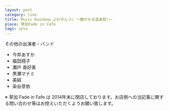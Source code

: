 ```yaml
---
layout: post
category: live
title: Music Rainbow ぷれぜんつ♪ ～聴かせる音楽祭!～
place: 草加Fade in Cafe
tags: solo
---
```


その他の出演者・バンド

* 今井あすか
* 福田翔子
* 瀬戸 香好美
* 黒瀬マナミ
* 美結
* 染谷芽依

※ 草加 Fade in Fafe は 2014年末に閉店しております。お店側への当記事に関する問い合わせ等はお控えいただくようお願い致します。